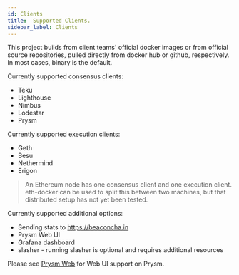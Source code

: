 ```yaml
---
id: Clients
title:  Supported Clients.
sidebar_label: Clients
---
```


This project builds from client teams' official docker images or from official source repositories, pulled
directly from docker hub or github, respectively. In most cases, binary is the default.

Currently supported consensus clients:
- Teku
- Lighthouse
- Nimbus
- Lodestar
- Prysm

Currently supported execution clients:
- Geth
- Besu
- Nethermind
- Erigon

> An Ethereum node has one consensus client and one execution client. eth-docker can be used to
> split this between two machines, but that distributed setup has not yet been tested.

Currently supported additional options:
- Sending stats to https://beaconcha.in
- Prysm Web UI
- Grafana dashboard
- slasher - running slasher is optional and requires additional resources

Please see [Prysm Web](../Usage/PrysmWeb.md) for Web UI support on Prysm.
